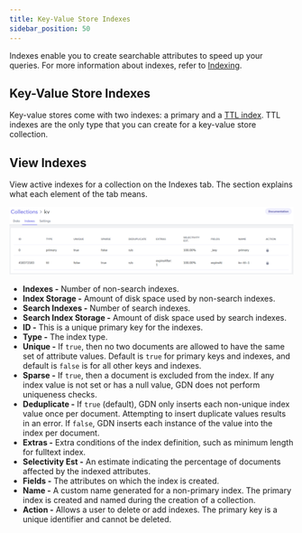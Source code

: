 ```yaml
---
title: Key-Value Store Indexes
sidebar_position: 50
---
```


Indexes enable you to create searchable attributes to speed up your queries. For more information about indexes, refer to [Indexing](../../indexing/index.md).

## Key-Value Store Indexes

Key-value stores come with two indexes: a primary and a [TTL index](../../indexing/ttl-indexes.md). TTL indexes are the only type that you can create for a key-value store collection.

## View Indexes

View active indexes for a collection on the Indexes tab. The section explains what each element of the tab means.

![Key-Value Store Indexes Tab](/img/collections/kv-store-indexes.png)

- **Indexes -** Number of non-search indexes.
- **Index Storage -** Amount of disk space used by non-search indexes.
- **Search Indexes -** Number of search indexes.
- **Search Index Storage -** Amount of disk space used by search indexes.
- **ID -** This is a unique primary key for the indexes.
- **Type -** The index type.
- **Unique -** If `true`, then no two documents are allowed to have the same set of attribute values. Default is `true` for primary keys and indexes, and default is `false` is for all other keys and indexes.
- **Sparse -** If `true`, then a document is excluded from the index. If any index value is not set or has a null value, GDN does not perform uniqueness checks.
- **Deduplicate -** If `true` (default), GDN only inserts each non-unique index value once per document. Attempting to insert duplicate values results in an error. If `false`, GDN inserts each instance of the value into the index per document.
- **Extras -** Extra conditions of the index definition, such as minimum length for fulltext index.
- **Selectivity Est -** An estimate indicating the percentage of documents affected by the indexed attributes.
- **Fields -** The attributes on which the index is created.
- **Name -** A custom name generated for a non-primary index. The primary index is created and named during the creation of a collection.
- **Action -** Allows a user to delete or add indexes. The primary key is a unique identifier and cannot be deleted.
